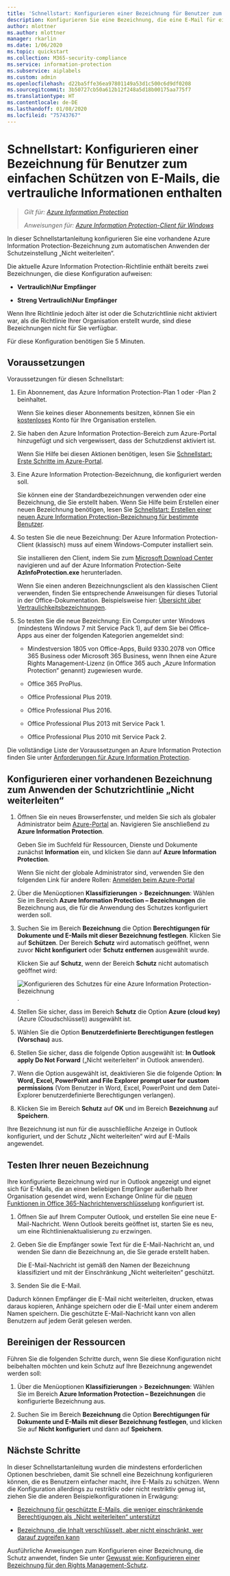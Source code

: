 ```yaml
---
title: 'Schnellstart: Konfigurieren einer Bezeichnung für Benutzer zum einfachen Schützen von E-Mails – AIP'
description: Konfigurieren Sie eine Bezeichnung, die eine E-Mail für einen Benutzer schützt, indem die Schutzrichtlinie „Nicht weiterleiten“ automatisch angewendet wird.
author: mlottner
ms.author: mlottner
manager: rkarlin
ms.date: 1/06/2020
ms.topic: quickstart
ms.collection: M365-security-compliance
ms.service: information-protection
ms.subservice: aiplabels
ms.custom: admin
ms.openlocfilehash: d22ba5ffe36ea97801149a53d1c500c6d9df0208
ms.sourcegitcommit: 3b50727cb50a612b12f248a5d18b00175aa775f7
ms.translationtype: HT
ms.contentlocale: de-DE
ms.lasthandoff: 01/08/2020
ms.locfileid: "75743767"
---
```

# <a name="quickstart-configure-a-label-for-users-to-easily-protect-emails-that-contain-sensitive-information"></a>Schnellstart: Konfigurieren einer Bezeichnung für Benutzer zum einfachen Schützen von E-Mails, die vertrauliche Informationen enthalten

>*Gilt für: [Azure Information Protection](https://azure.microsoft.com/pricing/details/information-protection)*
>
> *Anweisungen für: [Azure Information Protection-Client für Windows](faqs.md#whats-the-difference-between-the-azure-information-protection-client-and-the-azure-information-protection-unified-labeling-client)*


In dieser Schnellstartanleitung konfigurieren Sie eine vorhandene Azure Information Protection-Bezeichnung zum automatischen Anwenden der Schutzeinstellung „Nicht weiterleiten“.

Die aktuelle Azure Information Protection-Richtlinie enthält bereits zwei Bezeichnungen, die diese Konfiguration aufweisen:

- **Vertraulich\Nur Empfänger**

- **Streng Vertraulich\Nur Empfänger**

Wenn Ihre Richtlinie jedoch älter ist oder die Schutzrichtlinie nicht aktiviert war, als die Richtlinie Ihrer Organisation erstellt wurde, sind diese Bezeichnungen nicht für Sie verfügbar. 

Für diese Konfiguration benötigen Sie 5 Minuten.

## <a name="prerequisites"></a>Voraussetzungen

Voraussetzungen für diesen Schnellstart:

1. Ein Abonnement, das Azure Information Protection-Plan 1 oder -Plan 2 beinhaltet.
    
    Wenn Sie keines dieser Abonnements besitzen, können Sie ein [kostenloses](https://admin.microsoft.com/Signup/Signup.aspx?OfferId=87dd2714-d452-48a0-a809-d2f58c4f68b7) Konto für Ihre Organisation erstellen.

2. Sie haben den Azure Information Protection-Bereich zum Azure-Portal hinzugefügt und sich vergewissert, dass der Schutzdienst aktiviert ist.

    Wenn Sie Hilfe bei diesen Aktionen benötigen, lesen Sie [Schnellstart: Erste Schritte im Azure-Portal](quickstart-viewpolicy.md).

3. Eine Azure Information Protection-Bezeichnung, die konfiguriert werden soll. 
    
    Sie können eine der Standardbezeichnungen verwenden oder eine Bezeichnung, die Sie erstellt haben. Wenn Sie Hilfe beim Erstellen einer neuen Bezeichnung benötigen, lesen Sie [Schnellstart: Erstellen einer neuen Azure Information Protection-Bezeichnung für bestimmte Benutzer](quickstart-label-specificusers.md).

4. So testen Sie die neue Bezeichnung: Der Azure Information Protection-Client (klassisch) muss auf einem Windows-Computer installiert sein. 
    
    Sie installieren den Client, indem Sie zum [Microsoft Download Center](https://www.microsoft.com/en-us/download/details.aspx?id=53018) navigieren und auf der Azure Information Protection-Seite **AzInfoProtection.exe** herunterladen.
    
    Wenn Sie einen anderen Bezeichnungsclient als den klassischen Client verwenden, finden Sie entsprechende Anweisungen für dieses Tutorial in der Office-Dokumentation. Beispielsweise hier: [Übersicht über Vertraulichkeitsbezeichnungen](/microsoft-365/compliance/sensitivity-labels).

5. So testen Sie die neue Bezeichnung: Ein Computer unter Windows (mindestens Windows 7 mit Service Pack 1), auf dem Sie bei Office-Apps aus einer der folgenden Kategorien angemeldet sind:
    
    - Mindestversion 1805 von Office-Apps, Build 9330.2078 von Office 365 Business oder Microsoft 365 Business, wenn Ihnen eine Azure Rights Management-Lizenz (in Office 365 auch „Azure Information Protection“ genannt) zugewiesen wurde.
    
    - Office 365 ProPlus.
    
    - Office Professional Plus 2019.
    
    - Office Professional Plus 2016.
    
    - Office Professional Plus 2013 mit Service Pack 1.
    
    - Office Professional Plus 2010 mit Service Pack 2.

Die vollständige Liste der Voraussetzungen an Azure Information Protection finden Sie unter [Anforderungen für Azure Information Protection](requirements.md).

## <a name="configure-an-existing-label-to-apply-the-do-not-forward-protection"></a>Konfigurieren einer vorhandenen Bezeichnung zum Anwenden der Schutzrichtlinie „Nicht weiterleiten“

1. Öffnen Sie ein neues Browserfenster, und melden Sie sich als globaler Administrator beim [Azure-Portal](https://portal.azure.com) an. Navigieren Sie anschließend zu **Azure Information Protection**. 
    
    Geben Sie im Suchfeld für Ressourcen, Dienste und Dokumente zunächst **Information** ein, und klicken Sie dann auf **Azure Information Protection**.
    
    Wenn Sie nicht der globale Administrator sind, verwenden Sie den folgenden Link für andere Rollen: [Anmelden beim Azure-Portal](configure-policy.md#signing-in-to-the-azure-portal)

2. Über die Menüoptionen **Klassifizierungen** > **Bezeichnungen**: Wählen Sie im Bereich **Azure Information Protection – Bezeichnungen** die Bezeichnung aus, die für die Anwendung des Schutzes konfiguriert werden soll. 

3. Suchen Sie im Bereich **Bezeichnung** die Option **Berechtigungen für Dokumente und E-Mails mit dieser Bezeichnung festlegen**. Klicken Sie auf **Schützen**. Der Bereich **Schutz** wird automatisch geöffnet, wenn zuvor **Nicht konfiguriert** oder **Schutz entfernen** ausgewählt wurde.
    
    Klicken Sie auf **Schutz**, wenn der Bereich **Schutz** nicht automatisch geöffnet wird:
    
    ![Konfigurieren des Schutzes für eine Azure Information Protection-Bezeichnung](./media/info-protect-protection-bar-configured.png).

4. Stellen Sie sicher, dass im Bereich **Schutz** die Option **Azure (cloud key)** (Azure (Cloudschlüssel)) ausgewählt ist.
    
5. Wählen Sie die Option **Benutzerdefinierte Berechtigungen festlegen (Vorschau)** aus.

6. Stellen Sie sicher, dass die folgende Option ausgewählt ist: **In Outlook apply Do Not Forward** („Nicht weiterleiten“ in Outlook anwenden).

7. Wenn die Option ausgewählt ist, deaktivieren Sie die folgende Option: **In Word, Excel, PowerPoint and File Explorer prompt user for custom permissions** (Vom Benutzer in Word, Excel, PowerPoint und dem Datei-Explorer benutzerdefinierte Berechtigungen verlangen).

8. Klicken Sie im Bereich **Schutz** auf **OK** und im Bereich **Bezeichnung** auf **Speichern**.

Ihre Bezeichnung ist nun für die ausschließliche Anzeige in Outlook konfiguriert, und der Schutz „Nicht weiterleiten“ wird auf E-Mails angewendet.

## <a name="test-your-new-label"></a>Testen Ihrer neuen Bezeichnung

Ihre konfigurierte Bezeichnung wird nur in Outlook angezeigt und eignet sich für E-Mails, die an einen beliebigen Empfänger außerhalb Ihrer Organisation gesendet wird, wenn Exchange Online für die [neuen Funktionen in Office 365-Nachrichtenverschlüsselung](https://support.office.com/article/7ff0c040-b25c-4378-9904-b1b50210d00e) konfiguriert ist.

1. Öffnen Sie auf Ihrem Computer Outlook, und erstellen Sie eine neue E-Mail-Nachricht. Wenn Outlook bereits geöffnet ist, starten Sie es neu, um eine Richtlinienaktualisierung zu erzwingen.

2. Geben Sie die Empfänger sowie Text für die E-Mail-Nachricht an, und wenden Sie dann die Bezeichnung an, die Sie gerade erstellt haben. 
    
    Die E-Mail-Nachricht ist gemäß den Namen der Bezeichnung klassifiziert und mit der Einschränkung „Nicht weiterleiten“ geschützt.

3. Senden Sie die E-Mail. 

Dadurch können Empfänger die E-Mail nicht weiterleiten, drucken, etwas daraus kopieren, Anhänge speichern oder die E-Mail unter einem anderem Namen speichern. Die geschützte E-Mail-Nachricht kann von allen Benutzern auf jedem Gerät gelesen werden.

## <a name="clean-up-resources"></a>Bereinigen der Ressourcen

Führen Sie die folgenden Schritte durch, wenn Sie diese Konfiguration nicht beibehalten möchten und kein Schutz auf Ihre Bezeichnung angewendet werden soll:

1. Über die Menüoptionen **Klassifizierungen** > **Bezeichnungen**: Wählen Sie im Bereich **Azure Information Protection – Bezeichnungen** die konfigurierte Bezeichnung aus. 

3. Suchen Sie im Bereich **Bezeichnung** die Option **Berechtigungen für Dokumente und E-Mails mit dieser Bezeichnung festlegen**, und klicken Sie auf **Nicht konfiguriert** und dann auf **Speichern**.

## <a name="next-steps"></a>Nächste Schritte

In dieser Schnellstartanleitung wurden die mindestens erforderlichen Optionen beschrieben, damit Sie schnell eine Bezeichnung konfigurieren können, die es Benutzern einfacher macht, ihre E-Mails zu schützen. Wenn die Konfiguration allerdings zu restriktiv oder nicht restriktiv genug ist, ziehen Sie die anderen Beispielkonfigurationen in Erwägung:

- [Bezeichnung für geschützte E-Mails, die weniger einschränkende Berechtigungen als „Nicht weiterleiten“ unterstützt](configure-policy-protection.md#example-4-label-for-protected-email-that-supports-less-restrictive-permissions-than-do-not-forward)

- [Bezeichnung, die Inhalt verschlüsselt, aber nicht einschränkt, wer darauf zugreifen kann](configure-policy-protection.md#example-5-label-that-encrypts-content-but-doesnt-restrict-who-can-access-it)

Ausführliche Anweisungen zum Konfigurieren einer Bezeichnung, die Schutz anwendet, finden Sie unter [Gewusst wie: Konfigurieren einer Bezeichnung für den Rights Management-Schutz](configure-policy-protection.md). 
